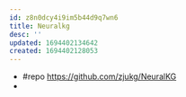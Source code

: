 ```yaml
---
id: z8n0dcy4i9im5b44d9q7wn6
title: Neuralkg
desc: ''
updated: 1694402134642
created: 1694402128053
---
```


- #repo https://github.com/zjukg/NeuralKG
- 